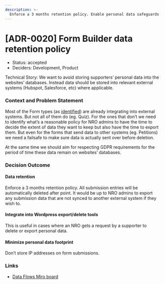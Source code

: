 ```yaml
---
description: >-
  Enforce a 3 months retention policy. Enable personal data safeguards.
---
```


# \[ADR-0020] Form Builder data retention policy

* Status: accepted
* Deciders: Development, Product

Technical Story: We want to avoid storing supporters’ personal data into the websites’ databases. Instead data should be stored into relevant external systems (Hubspot, Salesforce, etc) where applicable.

### Context and Problem Statement

Most of the Form types (as [identified](https://miro.com/app/board/uXjVO_vBIYc=/)) are already integrating into external systems. But not all of them do (eg. Quiz). For the ones that don’t we need to identify what’s a reasonable policy for NRO admins to have the time to decide the extent of data they want to keep but also have the time to export them. But even for the forms that send data to other systems (eg. Petitions) we need a failsafe to make sure data is actually sent over before deletion.

At the same time we should aim for respecting GDPR requirements for the period of time these data remain on websites’ databases.

### Decision Outcome

#### Data retention

Enforce a 3 months retention policy. All submission entries will be automatically deleted after point. It would be up to NRO admins to export any submission data that are not synced to another external system if they wish to.

#### Integrate into Wordpress export/delete tools

This is useful in cases where an NRO gets a request by a supporter to delete or export personal data.

#### Minimize personal data footprint

Don’t store IP addresses on form submissions.

### Links

* [Data Flows Miro board](https://miro.com/app/board/uXjVO_vBIYc=/)

